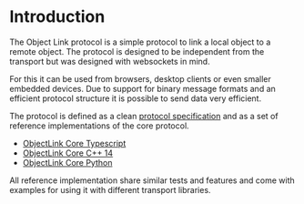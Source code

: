 # Introduction

The Object Link protocol is a simple protocol to link a local object to a remote object. The protocol is designed to be independent from the transport but was designed with websockets in mind.

For this it can be used from browsers, desktop clients or even smaller embedded devices. Due to support for binary message formats and an efficient protocol structure it is possible to send data very efficient.

The protocol is defined as a clean [protocol specification](../protocol) and as a set of reference implementations of the core protocol.

* [ObjectLink Core Typescript](using-ts)
* [ObjectLink Core C++ 14](using-cpp)
* [ObjectLink Core Python](using-py)

All reference implementation share similar tests and features and come with examples for using it with different transport libraries.
